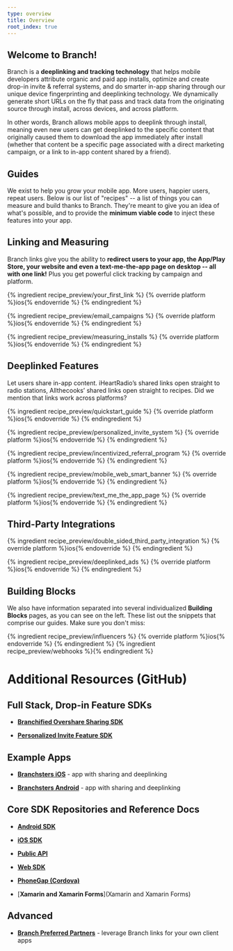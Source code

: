 ```yaml
---
type: overview
title: Overview
root_index: true
---
```


## Welcome to Branch!

Branch is a **deeplinking and tracking technology** that helps mobile developers attribute organic and paid app installs, optimize and create drop-in invite & referral systems, and do smarter in-app sharing through our unique device fingerprinting and deeplinking technology. We dynamically generate short URLs on the fly that pass and track data from the originating source through install, across devices, and across platform.

In other words, Branch allows mobile apps to deeplink through install, meaning even new users can get deeplinked to the specific content that originally caused them to download the app immediately after install (whether that content be a specific page associated with a direct marketing campaign, or a link to in-app content shared by a friend).


## Guides

We exist to help you grow your mobile app. More users, happier users, repeat users. Below is our list of "recipes" -- a list of things you can measure and build thanks to Branch. They're meant to give you an idea of what's possible, and to provide the **minimum viable code** to inject these features into your app.


## Linking and Measuring

Branch links give you the ability to **redirect users to your app, the App/Play Store, your website and even a text-me-the-app page on desktop -- all with one link!** Plus you get powerful click tracking by campaign and platform.

{% ingredient recipe_preview/your_first_link %}
	{% override platform %}ios{% endoverride %}
{% endingredient %}

{% ingredient recipe_preview/email_campaigns %}
	{% override platform %}ios{% endoverride %}
{% endingredient %}

{% ingredient recipe_preview/measuring_installs %}
	{% override platform %}ios{% endoverride %}
{% endingredient %}



## Deeplinked Features

Let users share in-app content. iHeartRadio’s shared links open straight to radio stations, Allthecooks’ shared links open straight to recipes. Did we mention that links work across platforms?

{% ingredient recipe_preview/quickstart_guide %}
	{% override platform %}ios{% endoverride %}
{% endingredient %}

{% ingredient recipe_preview/personalized_invite_system %}
	{% override platform %}ios{% endoverride %}
{% endingredient %}

{% ingredient recipe_preview/incentivized_referral_program %}
	{% override platform %}ios{% endoverride %}
{% endingredient %}

{% ingredient recipe_preview/mobile_web_smart_banner %}
	{% override platform %}ios{% endoverride %}
{% endingredient %}

{% ingredient recipe_preview/text_me_the_app_page %}
	{% override platform %}ios{% endoverride %}
{% endingredient %}



## Third-Party Integrations

{% ingredient recipe_preview/double_sided_third_party_integration %}
	{% override platform %}ios{% endoverride %}
{% endingredient %}

{% ingredient recipe_preview/deeplinked_ads %}
	{% override platform %}ios{% endoverride %}
{% endingredient %}



## Building Blocks

We also have information separated into several individualized **Building Blocks** pages, as you can see on the left. These list out the snippets that comprise our guides. Make sure you don't miss:

{% ingredient recipe_preview/influencers %}
	{% override platform %}ios{% endoverride %}
{% endingredient %}
{% ingredient recipe_preview/webhooks %}{% endingredient %}



# Additional Resources (GitHub)

## Full Stack, Drop-in Feature SDKs

* [**Branchified Overshare Sharing SDK**](https://github.com/BranchMetrics/overshare-deeplinking-kit)

* [**Personalized Invite Feature SDK**](https://github.com/BranchMetrics/Branch-iOS-Invite-SDK)


## Example Apps

* [**Branchsters iOS**](https://github.com/BranchMetrics/Branchster-iOS) - app with sharing and deeplinking

* [**Branchsters Android**](https://github.com/BranchMetrics/Branchster-Android) - app with sharing and deeplinking


## Core SDK Repositories and Reference Docs

* [**Android SDK**](https://github.com/BranchMetrics/Branch-Android-SDK)

* [**iOS SDK**](https://github.com/BranchMetrics/Branch-iOS-SDK)

* [**Public API**](https://github.com/BranchMetrics/Branch-Public-API)

* [**Web SDK**](https://github.com/BranchMetrics/Web-SDK)

* [**PhoneGap (Cordova)**](https://github.com/BranchMetrics/Branch_PhoneGap_SDK)

* [**Xamarin and Xamarin Forms**](Xamarin and Xamarin Forms)


## Advanced

* [**Branch Preferred Partners**](https://github.com/BranchMetrics/Branch-Integration-Guides/blob/master/bpp-guide.md) - leverage Branch links for your own client apps

